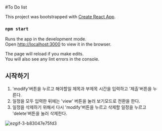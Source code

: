 #To Do list

This project was bootstrapped with [Create React App](https://github.com/facebook/create-react-app).

### `npm start`

Runs the app in the development mode.<br />
Open [http://localhost:3000](http://localhost:3000) to view it in the browser.

The page will reload if you make edits.<br />
You will also see any lint errors in the console.

## 시작하기
1. 'modify'버튼을 누르고 해야할일 제목과 부제목 시간을 입력하고 '제출'버튼을 누른다.
2. 일정을 모두 입력한 뒤에는 'view' 버튼을 눌러 보기모드로 전환을 한다.
3. 일정을 삭제하기 위해서 다시 'modify'버튼을 누르고 삭제할 일정을 누르고 'delete'버튼을 눌러 삭제한다.


![ezgif-3-b83047e75fd3](https://user-images.githubusercontent.com/61913550/84724129-4c7d0780-afc2-11ea-9ccf-f38cc8280ace.gif)

